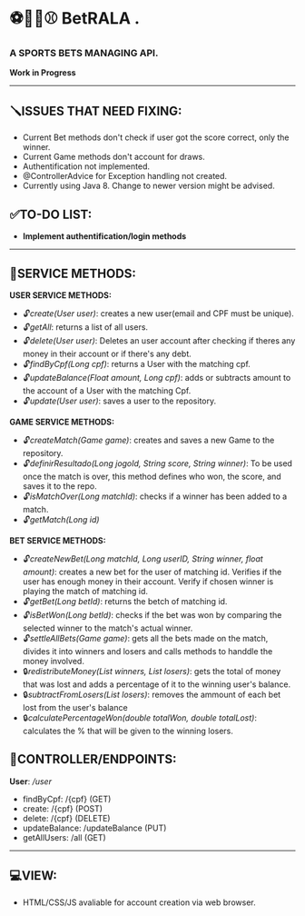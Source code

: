# ⚽️🏀️🏈️⚾️ BetRALA .
### A SPORTS BETS MANAGING API. 
**Work in Progress**

---

## 🪛️ISSUES THAT NEED FIXING: 
- Current Bet methods don't check if user got the score correct, only the winner.
- Current Game methods don't account for draws.
- Authentification not implemented.
- @ControllerAdvice for Exception handling not created.
- Currently using Java 8. Change to newer version might be advised. 

## ✅️TO-DO LIST:
- **Implement authentification/login methods**
---
## 👷️SERVICE METHODS:
**USER SERVICE METHODS:**
- 🔓️*create(User user)*: creates a new user(email and CPF must be unique).
- 🔓️*getAll*: returns a list of all users.
- 🔓️*delete(User user)*: Deletes an user account after checking if theres any money in their account or if there's any debt.
- 🔓️*findByCpf(Long cpf)*: returns a User with the matching cpf.
- 🔓️*updateBalance(Float amount, Long cpf)*: adds or subtracts amount to the account of a User with the matching Cpf.
- 🔓️*update(User user)*: saves a user to the repository.

**GAME SERVICE METHODS:**
- 🔓️*createMatch(Game game)*: creates and saves a new Game to the repository.
- 🔓️*definirResultado(Long jogoId, String score, String winner)*: To be used once the match is over, this method defines who won, the score, and saves it to the repo.
- 🔓️*isMatchOver(Long matchId)*: checks if a winner has been added to a match.
- 🔓️*getMatch(Long id)*

**BET SERVICE METHODS:**
- 🔓️*createNewBet(Long matchId, Long userID, String winner, float amount)*: creates a new bet for the user of matching id. Verifies if the user has enough money in their account. Verify if chosen winner is playing the match of matching id.
- 🔓️*getBet(Long betId)*: returns the betch of matching id.
- 🔓️*isBetWon(Long betId)*: checks if the bet was won by comparing the selected winner to the match's actual winner.
- 🔓️*settleAllBets(Game game)*: gets all the bets made on the match, divides it into winners and losers and calls methods to handdle the money involved. 
- 🔒️*redistributeMoney(List winners, List losers)*: gets the total of money that was lost and adds a percentage of it to the winning user's balance.
- 🔒️*subtractFromLosers(List losers)*: removes the ammount of each bet lost from the user's balance
- 🔒️*calculatePercentageWon(double totalWon, double totalLost)*: calculates the % that will be given to the winning losers.


## 🔗️CONTROLLER/ENDPOINTS:
**User**: */user*
 - findByCpf: /{cpf} (GET)
 - create: /{cpf} (POST)
 - delete: /{cpf} (DELETE)
 - updateBalance: /updateBalance (PUT)
 - getAllUsers: /all (GET)

---

## 💻️VIEW:
- HTML/CSS/JS avaliable for account creation via web browser.
